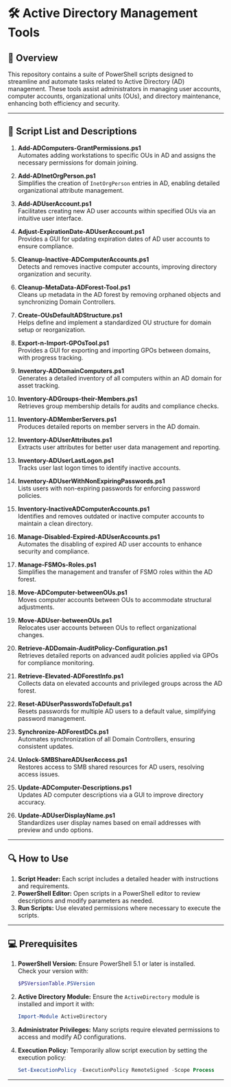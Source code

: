 # 🛠️ Active Directory Management Tools

## 📄 Overview

This repository contains a suite of PowerShell scripts designed to streamline and automate tasks related to Active Directory (AD) management. These tools assist administrators in managing user accounts, computer accounts, organizational units (OUs), and directory maintenance, enhancing both efficiency and security.

---

## 📜 Script List and Descriptions

1. **Add-ADComputers-GrantPermissions.ps1**  
   Automates adding workstations to specific OUs in AD and assigns the necessary permissions for domain joining.

2. **Add-ADInetOrgPerson.ps1**  
   Simplifies the creation of `InetOrgPerson` entries in AD, enabling detailed organizational attribute management.

3. **Add-ADUserAccount.ps1**  
   Facilitates creating new AD user accounts within specified OUs via an intuitive user interface.

4. **Adjust-ExpirationDate-ADUserAccount.ps1**  
   Provides a GUI for updating expiration dates of AD user accounts to ensure compliance.

5. **Cleanup-Inactive-ADComputerAccounts.ps1**  
   Detects and removes inactive computer accounts, improving directory organization and security.

6. **Cleanup-MetaData-ADForest-Tool.ps1**  
   Cleans up metadata in the AD forest by removing orphaned objects and synchronizing Domain Controllers.

7. **Create-OUsDefaultADStructure.ps1**  
   Helps define and implement a standardized OU structure for domain setup or reorganization.

8. **Export-n-Import-GPOsTool.ps1**  
   Provides a GUI for exporting and importing GPOs between domains, with progress tracking.

9. **Inventory-ADDomainComputers.ps1**  
   Generates a detailed inventory of all computers within an AD domain for asset tracking.

10. **Inventory-ADGroups-their-Members.ps1**  
    Retrieves group membership details for audits and compliance checks.

11. **Inventory-ADMemberServers.ps1**  
    Produces detailed reports on member servers in the AD domain.

12. **Inventory-ADUserAttributes.ps1**  
    Extracts user attributes for better user data management and reporting.

13. **Inventory-ADUserLastLogon.ps1**  
    Tracks user last logon times to identify inactive accounts.

14. **Inventory-ADUserWithNonExpiringPasswords.ps1**  
    Lists users with non-expiring passwords for enforcing password policies.

15. **Inventory-InactiveADComputerAccounts.ps1**  
    Identifies and removes outdated or inactive computer accounts to maintain a clean directory.

16. **Manage-Disabled-Expired-ADUserAccounts.ps1**  
    Automates the disabling of expired AD user accounts to enhance security and compliance.

17. **Manage-FSMOs-Roles.ps1**  
    Simplifies the management and transfer of FSMO roles within the AD forest.

18. **Move-ADComputer-betweenOUs.ps1**  
    Moves computer accounts between OUs to accommodate structural adjustments.

19. **Move-ADUser-betweenOUs.ps1**  
    Relocates user accounts between OUs to reflect organizational changes.

20. **Retrieve-ADDomain-AuditPolicy-Configuration.ps1**  
    Retrieves detailed reports on advanced audit policies applied via GPOs for compliance monitoring.

21. **Retrieve-Elevated-ADForestInfo.ps1**  
    Collects data on elevated accounts and privileged groups across the AD forest.

22. **Reset-ADUserPasswordsToDefault.ps1**  
    Resets passwords for multiple AD users to a default value, simplifying password management.

23. **Synchronize-ADForestDCs.ps1**  
    Automates synchronization of all Domain Controllers, ensuring consistent updates.

24. **Unlock-SMBShareADUserAccess.ps1**  
    Restores access to SMB shared resources for AD users, resolving access issues.

25. **Update-ADComputer-Descriptions.ps1**  
    Updates AD computer descriptions via a GUI to improve directory accuracy.

26. **Update-ADUserDisplayName.ps1**  
    Standardizes user display names based on email addresses with preview and undo options.

---

## 🔍 How to Use

1. **Script Header:** Each script includes a detailed header with instructions and requirements.  
2. **PowerShell Editor:** Open scripts in a PowerShell editor to review descriptions and modify parameters as needed.  
3. **Run Scripts:** Use elevated permissions where necessary to execute the scripts.

---

## 💻 Prerequisites

1. **PowerShell Version:** Ensure PowerShell 5.1 or later is installed.  
   Check your version with:  
   ```powershell
   $PSVersionTable.PSVersion
   ```

2. **Active Directory Module:** Ensure the `ActiveDirectory` module is installed and import it with:  
   ```powershell
   Import-Module ActiveDirectory
   ```

3. **Administrator Privileges:** Many scripts require elevated permissions to access and modify AD configurations.

4. **Execution Policy:** Temporarily allow script execution by setting the execution policy:  
   ```powershell
   Set-ExecutionPolicy -ExecutionPolicy RemoteSigned -Scope Process
   ```
---
